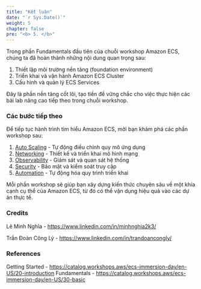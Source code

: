 ```yaml
---
title: "Kết luận"
date: "`r Sys.Date()`"
weight: 5
chapter: false
pre: "<b> 5. </b>"
---
```


Trong phần Fundamentals đầu tiên của chuỗi workshop Amazon ECS, chúng ta đã hoàn thành những nội dung quan trọng sau:

1. Thiết lập môi trường nền tảng (foundation environment)
2. Triển khai và vận hành Amazon ECS Cluster
3. Cấu hình và quản lý ECS Services

Đây là phần nền tảng cốt lõi, tạo tiền đề vững chắc cho việc thực hiện các bài lab nâng cao tiếp theo trong chuỗi workshop.

### Các bước tiếp theo

Để tiếp tục hành trình tìm hiểu Amazon ECS, mời bạn khám phá các phần workshop sau:

1. [Auto Scaling](https://aws-fcj-ecs-workshop.github.io/Amazon-ECS-Immersion-Day/auto-scaling) - Tự động điều chỉnh quy mô ứng dụng
2. [Networking](https://aws-fcj-ecs-workshop.github.io/Amazon-ECS-Immersion-Day/networking) - Thiết kế và triển khai mô hình mạng
3. [Observability](https://aws-fcj-ecs-workshop.github.io/Amazon-ECS-Immersion-Day/observability) - Giám sát và quan sát hệ thống
4. [Security](https://aws-fcj-ecs-workshop.github.io/Amazon-ECS-Immersion-Day/security) - Bảo mật và kiểm soát truy cập
5. [Automation](https://aws-fcj-ecs-workshop.github.io/Amazon-ECS-Immersion-Day/automation) - Tự động hóa quy trình triển khai

Mỗi phần workshop sẽ giúp bạn xây dựng kiến thức chuyên sâu về một khía cạnh cụ thể của Amazon ECS, từ đó có thể vận dụng hiệu quả vào các dự án thực tế.

### Credits

Lê Minh Nghĩa - https://www.linkedin.com/in/minhnghia2k3/

Trần Đoàn Công Lý - https://www.linkedin.com/in/trandoancongly/

### References

Getting Started - https://catalog.workshops.aws/ecs-immersion-day/en-US/20-introduction
Fundamentals - https://catalog.workshops.aws/ecs-immersion-day/en-US/30-basic